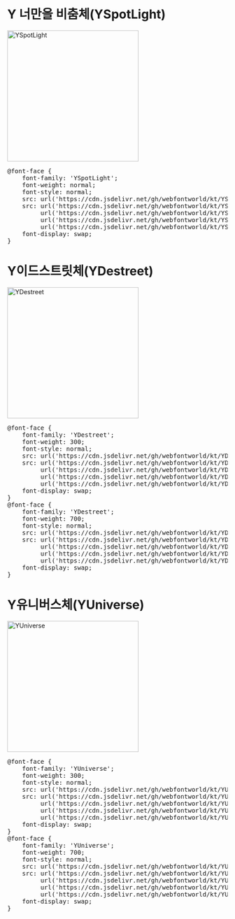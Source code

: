 # Y 너만을 비춤체(YSpotLight)

<a href="https://wess.tistory.com/275" target="_blank">
    <img src="https://webfontworld.github.io/kt/YSpotLight.jpg" alt="YSpotLight" style="width:300px">
</a>
<pre>
@font-face {
    font-family: 'YSpotLight';
    font-weight: normal;
    font-style: normal;
    src: url('https://cdn.jsdelivr.net/gh/webfontworld/kt/YSpotLight.eot');
    src: url('https://cdn.jsdelivr.net/gh/webfontworld/kt/YSpotLight.eot?#iefix') format('embedded-opentype'),
         url('https://cdn.jsdelivr.net/gh/webfontworld/kt/YSpotLight.woff2') format('woff2'),
         url('https://cdn.jsdelivr.net/gh/webfontworld/kt/YSpotLight.woff') format('woff'),
         url('https://cdn.jsdelivr.net/gh/webfontworld/kt/YSpotLight.ttf') format("truetype");
    font-display: swap;
} 
</pre>



# Y이드스트릿체(YDestreet)

<a href="https://wess.tistory.com/275" target="_blank">
    <img src="https://webfontworld.github.io/kt/YDestreet.jpg" alt="YDestreet" style="width:300px">
</a>
<pre>
@font-face {
    font-family: 'YDestreet';
    font-weight: 300;
    font-style: normal;
    src: url('https://cdn.jsdelivr.net/gh/webfontworld/kt/YDestreetLight.eot');
    src: url('https://cdn.jsdelivr.net/gh/webfontworld/kt/YDestreetLight.eot?#iefix') format('embedded-opentype'),
         url('https://cdn.jsdelivr.net/gh/webfontworld/kt/YDestreetLight.woff2') format('woff2'),
         url('https://cdn.jsdelivr.net/gh/webfontworld/kt/YDestreetLight.woff') format('woff'),
         url('https://cdn.jsdelivr.net/gh/webfontworld/kt/YDestreetLight.ttf') format("truetype");
    font-display: swap;
} 
@font-face {
    font-family: 'YDestreet';
    font-weight: 700;
    font-style: normal;
    src: url('https://cdn.jsdelivr.net/gh/webfontworld/kt/YDestreetBold.eot');
    src: url('https://cdn.jsdelivr.net/gh/webfontworld/kt/YDestreetBold.eot?#iefix') format('embedded-opentype'),
         url('https://cdn.jsdelivr.net/gh/webfontworld/kt/YDestreetBold.woff2') format('woff2'),
         url('https://cdn.jsdelivr.net/gh/webfontworld/kt/YDestreetBold.woff') format('woff'),
         url('https://cdn.jsdelivr.net/gh/webfontworld/kt/YDestreetBold.ttf') format("truetype");
    font-display: swap;
} 
</pre>



# Y유니버스체(YUniverse)

<a href="https://wess.tistory.com/275" target="_blank">
    <img src="https://webfontworld.github.io/kt/YUniverse.jpg" alt="YUniverse" style="width:300px">
</a>
<pre>
@font-face {
    font-family: 'YUniverse';
    font-weight: 300;
    font-style: normal;
    src: url('https://cdn.jsdelivr.net/gh/webfontworld/kt/YUniverseLight.eot');
    src: url('https://cdn.jsdelivr.net/gh/webfontworld/kt/YUniverseLight.eot?#iefix') format('embedded-opentype'),
         url('https://cdn.jsdelivr.net/gh/webfontworld/kt/YUniverseLight.woff2') format('woff2'),
         url('https://cdn.jsdelivr.net/gh/webfontworld/kt/YUniverseLight.woff') format('woff'),
         url('https://cdn.jsdelivr.net/gh/webfontworld/kt/YUniverseLight.ttf') format("truetype");
    font-display: swap;
} 
@font-face {
    font-family: 'YUniverse';
    font-weight: 700;
    font-style: normal;
    src: url('https://cdn.jsdelivr.net/gh/webfontworld/kt/YUniverseBold.eot');
    src: url('https://cdn.jsdelivr.net/gh/webfontworld/kt/YUniverseBold.eot?#iefix') format('embedded-opentype'),
         url('https://cdn.jsdelivr.net/gh/webfontworld/kt/YUniverseBold.woff2') format('woff2'),
         url('https://cdn.jsdelivr.net/gh/webfontworld/kt/YUniverseBold.woff') format('woff'),
         url('https://cdn.jsdelivr.net/gh/webfontworld/kt/YUniverseBold.ttf') format("truetype");
    font-display: swap;
} 
</pre>
